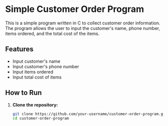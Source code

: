 # Simple Customer Order Program

This is a simple program written in C to collect customer order information. The program allows the user to input the customer's name, phone number, items ordered, and the total cost of the items.

## Features

- Input customer's name
- Input customer's phone number
- Input items ordered
- Input total cost of items

## How to Run

1. **Clone the repository:**
   ```sh
   git clone https://github.com/your-username/customer-order-program.git
   cd customer-order-program

